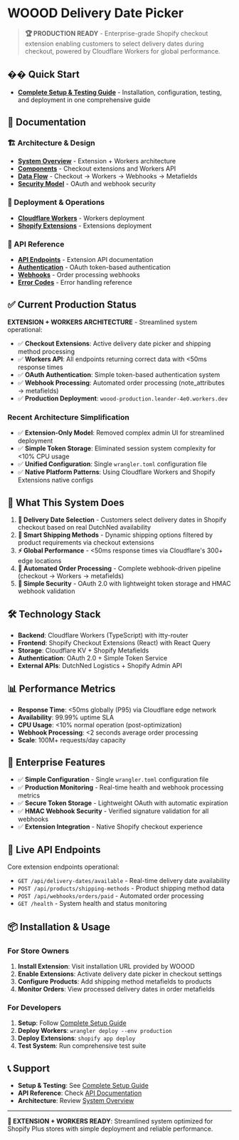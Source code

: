 # WOOOD Delivery Date Picker

> **🏆 PRODUCTION READY** - Enterprise-grade Shopify checkout extension enabling customers to select delivery dates during checkout, powered by Cloudflare Workers for global performance.

## �� Quick Start

- **[Complete Setup & Testing Guide](docs/SETUP.md)** - Installation, configuration, testing, and deployment in one comprehensive guide

## 📖 Documentation

### 🏗️ Architecture & Design
- **[System Overview](docs/architecture/overview.md)** - Extension + Workers architecture
- **[Components](docs/architecture/components.md)** - Checkout extensions and Workers API
- **[Data Flow](docs/architecture/data-flow.md)** - Checkout → Workers → Webhooks → Metafields
- **[Security Model](docs/architecture/security-model.md)** - OAuth and webhook security

### 🚀 Deployment & Operations
- **[Cloudflare Workers](docs/deployment/cloudflare-workers.md)** - Workers deployment
- **[Shopify Extensions](docs/deployment/shopify-extensions.md)** - Extensions deployment

### 🔧 API Reference
- **[API Endpoints](docs/api/endpoints.md)** - Extension API documentation
- **[Authentication](docs/api/authentication.md)** - OAuth token-based authentication
- **[Webhooks](docs/api/webhooks.md)** - Order processing webhooks
- **[Error Codes](docs/api/error-codes.md)** - Error handling reference

## ✅ Current Production Status

**EXTENSION + WORKERS ARCHITECTURE** - Streamlined system operational:

- ✅ **Checkout Extensions**: Active delivery date picker and shipping method processing
- ✅ **Workers API**: All endpoints returning correct data with <50ms response times
- ✅ **OAuth Authentication**: Simple token-based authentication system
- ✅ **Webhook Processing**: Automated order processing (note_attributes → metafields)
- ✅ **Production Deployment**: `woood-production.leander-4e0.workers.dev`

### Recent Architecture Simplification
- ✅ **Extension-Only Model**: Removed complex admin UI for streamlined deployment
- ✅ **Simple Token Storage**: Eliminated session system complexity for <10% CPU usage
- ✅ **Unified Configuration**: Single `wrangler.toml` configuration file
- ✅ **Native Platform Patterns**: Using Cloudflare Workers and Shopify Extensions native configs

## 🎯 What This System Does

1. **📅 Delivery Date Selection** - Customers select delivery dates in Shopify checkout based on real DutchNed availability
2. **🚚 Smart Shipping Methods** - Dynamic shipping options filtered by product requirements via checkout extensions
3. **⚡ Global Performance** - <50ms response times via Cloudflare's 300+ edge locations
4. **🔄 Automated Order Processing** - Complete webhook-driven pipeline (checkout → Workers → metafields)
5. **🔐 Simple Security** - OAuth 2.0 with lightweight token storage and HMAC webhook validation

## 🛠️ Technology Stack

- **Backend**: Cloudflare Workers (TypeScript) with itty-router
- **Frontend**: Shopify Checkout Extensions (React) with React Query
- **Storage**: Cloudflare KV + Shopify Metafields
- **Authentication**: OAuth 2.0 + Simple Token Service
- **External APIs**: DutchNed Logistics + Shopify Admin API

## 📊 Performance Metrics

- **Response Time**: <50ms globally (P95) via Cloudflare edge network
- **Availability**: 99.99% uptime SLA
- **CPU Usage**: <10% normal operation (post-optimization)
- **Webhook Processing**: <2 seconds average order processing
- **Scale**: 100M+ requests/day capacity

## 🏢 Enterprise Features

- ✅ **Simple Configuration** - Single `wrangler.toml` configuration file
- ✅ **Production Monitoring** - Real-time health and webhook processing metrics
- ✅ **Secure Token Storage** - Lightweight OAuth with automatic expiration
- ✅ **HMAC Webhook Security** - Verified signature validation for all webhooks
- ✅ **Extension Integration** - Native Shopify checkout experience

## 🔗 Live API Endpoints

Core extension endpoints operational:

- `GET /api/delivery-dates/available` - Real-time delivery date availability
- `POST /api/products/shipping-methods` - Product shipping method data
- `POST /api/webhooks/orders/paid` - Automated order processing
- `GET /health` - System health and status monitoring

## 📦 Installation & Usage

### For Store Owners
1. **Install Extension**: Visit installation URL provided by WOOOD
2. **Enable Extensions**: Activate delivery date picker in checkout settings
3. **Configure Products**: Add shipping method metafields to products
4. **Monitor Orders**: View processed delivery dates in order metafields

### For Developers
1. **Setup**: Follow [Complete Setup Guide](docs/SETUP.md)
2. **Deploy Workers**: `wrangler deploy --env production`
3. **Deploy Extensions**: `shopify app deploy`
4. **Test System**: Run comprehensive test suite

## 📞 Support

- **Setup & Testing**: See [Complete Setup Guide](docs/SETUP.md)
- **API Reference**: Check [API Documentation](docs/api/endpoints.md)
- **Architecture**: Review [System Overview](docs/architecture/overview.md)

---

**🚀 EXTENSION + WORKERS READY**: Streamlined system optimized for Shopify Plus stores with simple deployment and reliable performance.

